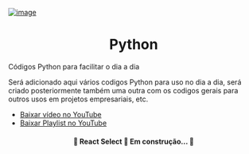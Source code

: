 [![image](https://img.shields.io/badge/LinkedIn-0077B5?style=for-the-badge&logo=linkedin&logoColor=white)](https://www.linkedin.com/in/sxavierm/)

<h1 align="center">Python</h1>
Códigos Python para facilitar o dia a dia 

Será adicionado aqui vários codigos Python para uso no dia a dia, será criado posteriormente também uma outra com os codigos gerais para outros usos em projetos empresariais, etc.

* [Baixar vídeo no YouTube](BaixarYouTube/BaixarVideo.py)
* [Baixar Playlist no YouTube](BaixarYouTube/BaixarVideoPlaylist.py.py)


<h4 align="center"> 
	🚧  React Select 🚀 Em construção...  🚧
</h4>